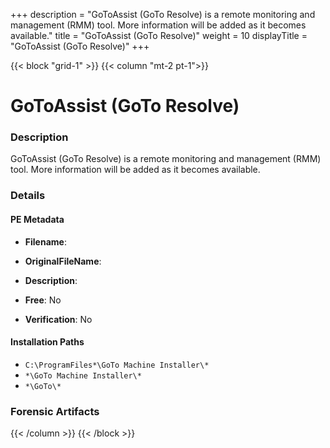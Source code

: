 +++
description = "GoToAssist (GoTo Resolve) is a remote monitoring and management (RMM) tool. More information will be added as it becomes available."
title = "GoToAssist (GoTo Resolve)"
weight = 10
displayTitle = "GoToAssist (GoTo Resolve)"
+++


{{< block "grid-1" >}}
{{< column "mt-2 pt-1">}}

# GoToAssist (GoTo Resolve)


### Description

GoToAssist (GoTo Resolve) is a remote monitoring and management (RMM) tool. More information will be added as it becomes available.




### Details


#### PE Metadata
- **Filename**: 
- **OriginalFileName**: 
- **Description**: 


- **Free**: No

- **Verification**: No




#### Installation Paths
- `C:\ProgramFiles*\GoTo Machine Installer\*`
- `*\GoTo Machine Installer\*`
- `*\GoTo\*`

### Forensic Artifacts










{{< /column >}}
{{< /block >}}
